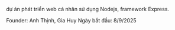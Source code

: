 dự án phát triển web cá nhân sử dụng Nodejs, framework Express.

Founder: Anh Thịnh, Gia Huy
Ngày bắt đầu: 8/9/2025
